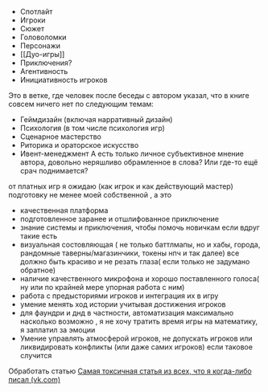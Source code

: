
- Спотлайт
- Игроки
- Сюжет
- Головоломки
- Персонажи
- [[Дуо-игры]]
- Приключения?
- Агентивность
- Инициативность игроков

Это в ветке, где человек после беседы с автором указал, что в книге совсем ничего нет по следующим темам:
- Геймдизайн (включая нарративный дизайн)
- Психология (в том числе психология игр)
- Сценарное мастерство
- Риторика и ораторское искусство
- Ивент-менеджмент
А есть только личное субъективное мнение автора, довольно неряшливо обрамленное в слова? 
Или где-то ещё срач поднимается?

от платных игр я ожидаю (как игрок и как действующий мастер) подготовку не менее моей собственной , а это 
- качественная платформа
- подготовленное заранее и отшлифованное приключение
- знание системы и приключения, чтобы помочь новичкам если вдруг такие есть
- визуальная состовляющая ( не только баттлмапы, но и хабы, города, рандомные таверны/магазинчики, токены нпч и так далее) все должно быть красиво и не резать глаза( если только не задумано обратное)
- наличие качественного микрофона и хорошо поставленного голоса( ну или по крайней мере упорная работа с ним)
- работа с предысториями игроков и интеграция их в игру
- умение менять ход истории учитывая достижения игроков
- для фаундри и днд в частности, автоматизация максимально насколько возможно , я не хочу тратить время игры на математику, я заплатил за эмоции
- Умение управлять атмосферой игроков, не допускать игроков или ликвидировать конфликты (или даже самих игроков) если таковое случится


Обработать статью [Самая токсичная статья из всех, что я когда-либо писал (vk.com)](https://vk.com/@-69115050-samaya-toksichnaya-statya-iz-vseh-chto-ya-kogda-libo-pisal)
